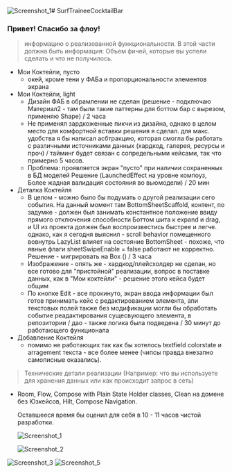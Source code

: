 ![Screenshot_1](https://github.com/thindie/SurfTraineeCoctailBar/assets/93595798/b9b6e82c-6293-4606-9f22-a7f885b378ab)# SurfTraineeCocktailBar

### Привет! Спасибо за флоу!

>информацию о реализованной функциональности. В этой части должна быть информация:
Объем фичей, которые вы успели сделать и что не получилось. 

- Мои Коктейли, пусто
    - окей, кроме тени у ФАБа и пропорциональности элементов экрана
- Мои Коктейли, light
    - Дизайн ФАБ в обрамлении не сделан (решение - подключаю Материал2 -
      там были такие паттерны для боттом бар с вырезом, применяю Shape) / 2 часа
    - Не применял зардкоженные пикчи из дизайна, однако в целом место для
      комфортной вставки решения я сделал. для макс. удобства я бы написал
      асбтракцию, которая смогла бы работать с различными источниками данных
      (хардкод, галерея, ресурсы и проч) / тайминг будет связан с
      сопредельными кейсами, так что примерно 5 часов.
    - Проблема: проявляется экран "пусто" при наличии сохраненных в БД моделей
      Решение (LaunchedEffect на уровне компоуз, Более жадная валидация состояния
      во вьюмодели) / 20 мин
- Деталка Коктейля
    - В целом - можно было бы подумать о другой реализации сего события. На данный
      момент там BottomSheetScaffold, контент, по задумке - должен был занимать константное
      положение ввиду прямого отключения способности Боттом шита к eхpand и drag,
      и UI из проекта должен был воспроизвестись быстрее и легче. однако,
      как я сегодня выяснил - scroll behavior помещенного вовнутрь LazyList
      влияет на состояние BottomSheet - похоже, что явные флаги sheetSwipeEnable = false
      работают не корректно. Решение - мигрировать на Box () / 3 часа
    - Изображение - опять же - хардкод/плейсхолдер не сделан, но все готово для
      "пристойной" реализации, вопрос в поставке данных, как в "Мои коктейли" - решение
      этого кейса будет общим
    - По кнопке Edit - все прокинуто, экран ввода информации был готов принимать кейс
      с редактированием элемента, апи текстовых полей также без модификации могли бы обработать
      событие реадактирования сущесвующего элемента, в репозитории / дао - также
      логика была подведена / 30 минут до работающего функционала
- Добавление Коктейля
    - помимо не работающих так как бы хотелось textfield colorstate и arragement
      текста - все более менее
      (чипсы правда внезапно самописные оказались).
      
 >Технические детали реализации (Например: что вы используете для хранения данных или как происходит запрос в сеть)

  - Room, Flow, Compose with Plain State Holder classes, Clean на домене без Юзкейсов, Hilt, Compose Navigation.

      Оставшееся время бы оценил для себя в 10 - 11 часов чистой разработки.

    ![Screenshot_1](https://github.com/thindie/SurfTraineeCoctailBar/assets/93595798/33497222-a50a-40b0-a916-d21bb5464737)
    
    ![Screenshot_2](https://github.com/thindie/SurfTraineeCoctailBar/assets/93595798/cd904651-56ef-4439-a8ad-21c7de4e074a)
    
![Screenshot_3](https://github.com/thindie/SurfTraineeCoctailBar/assets/93595798/9b91f053-3c4f-41ee-a2bc-8293edac6a9a)
![Screenshot_5](https://github.com/thindie/SurfTraineeCoctailBar/assets/93595798/1c9a391f-d119-4f69-ad9e-159f64c52704)



      
  
